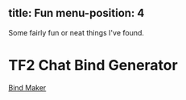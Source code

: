
title: Fun
menu-position: 4
---

Some fairly fun or neat things I've found.

# TF2 Chat Bind Generator
[Bind Maker][bindgenlink]


[bindgenlink]: tf2bindmaker.html
